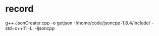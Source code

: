 # record
g++ JsonCreater.cpp -o getjson  -I/home/code/jsoncpp-1.8.4/include/ -std=c++11 -L. -ljsoncpp
